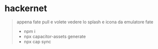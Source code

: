 # hackernet

> appena fate pull e volete vedere lo splash e icona da emulatore fate
> - npm i
> - npx capacitor-assets generate
> - npx cap sync